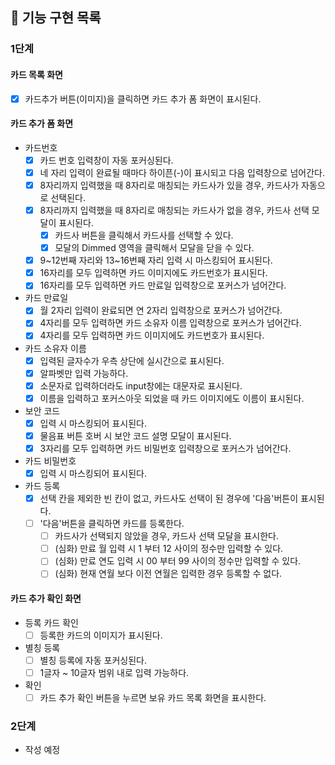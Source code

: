 ## 📝 기능 구현 목록

### 1단계

#### 카드 목록 화면

- [x] 카드추가 버튼(이미지)을 클릭하면 카드 추가 폼 화면이 표시된다.

#### 카드 추가 폼 화면

- 카드번호
  - [x] 카드 번호 입력창이 자동 포커싱된다.
  - [x] 네 자리 입력이 완료될 때마다 하이픈(-)이 표시되고 다음 입력창으로 넘어간다.
  - [x] 8자리까지 입력했을 때 8자리로 매칭되는 카드사가 있을 경우, 카드사가 자동으로 선택된다.
  - [x] 8자리까지 입력했을 때 8자리로 매칭되는 카드사가 없을 경우, 카드사 선택 모달이 표시된다.
    - [x] 카드사 버튼을 클릭해서 카드사를 선택할 수 있다.
    - [x] 모달의 Dimmed 영역을 클릭해서 모달을 닫을 수 있다.
  - [x] 9~12번째 자리와 13~16번째 자리 입력 시 마스킹되어 표시된다.
  - [x] 16자리를 모두 입력하면 카드 이미지에도 카드번호가 표시된다.
  - [x] 16자리를 모두 입력하면 카드 만료일 입력창으로 포커스가 넘어간다.
- 카드 만료일
  - [x] 월 2자리 입력이 완료되면 연 2자리 입력창으로 포커스가 넘어간다.
  - [x] 4자리를 모두 입력하면 카드 소유자 이름 입력창으로 포커스가 넘어간다.
  - [x] 4자리를 모두 입력하면 카드 이미지에도 카드번호가 표시된다.
- 카드 소유자 이름
  - [x] 입력된 글자수가 우측 상단에 실시간으로 표시된다.
  - [x] 알파벳만 입력 가능하다.
  - [x] 소문자로 입력하더라도 input창에는 대문자로 표시된다.
  - [x] 이름을 입력하고 포커스아웃 되었을 때 카드 이미지에도 이름이 표시된다.
- 보안 코드
  - [x] 입력 시 마스킹되어 표시된다.
  - [x] 물음표 버튼 호버 시 보안 코드 설명 모달이 표시된다.
  - [x] 3자리를 모두 입력하면 카드 비밀번호 입력창으로 포커스가 넘어간다.
- 카드 비밀번호
  - [x] 입력 시 마스킹되어 표시된다.
- 카드 등록
  - [x] 선택 칸을 제외한 빈 칸이 없고, 카드사도 선택이 된 경우에 '다음'버튼이 표시된다.
  - [ ] '다음'버튼을 클릭하면 카드를 등록한다.
    - [ ] 카드사가 선택되지 않았을 경우, 카드사 선택 모달을 표시한다.
    - [ ] (심화) 만료 월 입력 시 1 부터 12 사이의 정수만 입력할 수 있다.
    - [ ] (심화) 만료 연도 입력 시 00 부터 99 사이의 정수만 입력할 수 있다.
    - [ ] (심화) 현재 연월 보다 이전 연월은 입력한 경우 등록할 수 없다.

#### 카드 추가 확인 화면

- 등록 카드 확인
  - [ ] 등록한 카드의 이미지가 표시된다.
- 별칭 등록
  - [ ] 별칭 등록에 자동 포커싱된다.
  - [ ] 1글자 ~ 10글자 범위 내로 입력 가능하다.
- 확인
  - [ ] 카드 추가 확인 버튼을 누르면 보유 카드 목록 화면을 표시한다.

### 2단계

- 작성 예정
